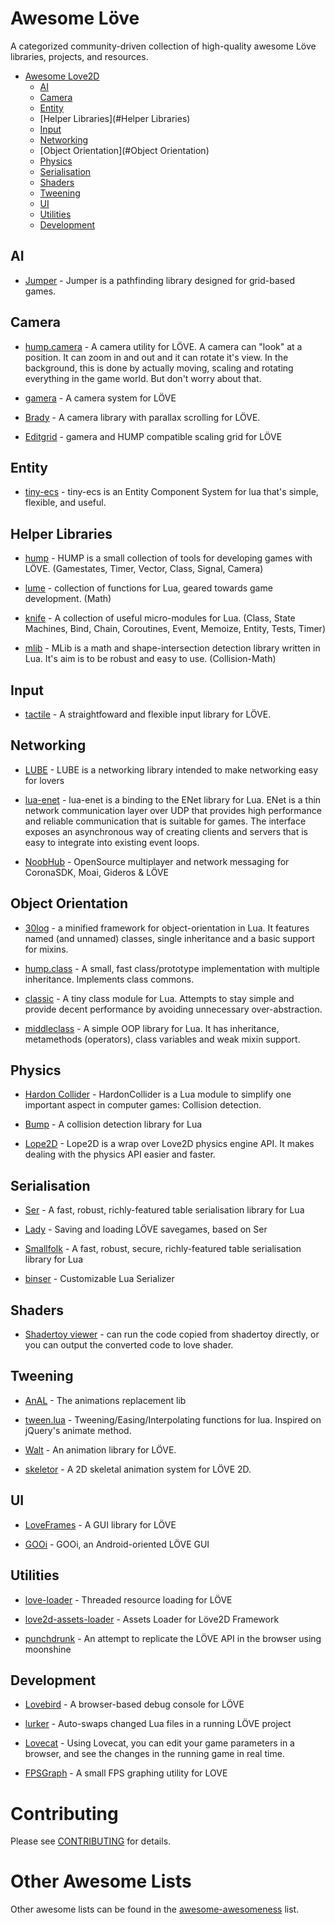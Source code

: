 Awesome Löve
=============

A categorized community-driven collection of high-quality awesome Löve libraries, projects, and resources.


- [Awesome Love2D](#awesome-unity)
  - [AI](#AI)
  - [Camera](#camera)
  - [Entity](#entities)
  - [Helper Libraries](#Helper Libraries)
  - [Input](#input)
  - [Networking](#networking)
  - [Object Orientation](#Object Orientation)
  - [Physics](#physics)
  - [Serialisation](#serialisation)
  - [Shaders](#shaders)
  - [Tweening](#tweening)
  - [UI](#ui)
  - [Utilities](#utilities)
  - [Development](development)

## AI

* [Jumper](https://github.com/Yonaba/Jumper) - Jumper is a pathfinding library designed for grid-based games.


## Camera

* [hump.camera](http://vrld.github.io/hump/#hump.camera) - A camera utility for LÖVE. A camera can "look" at a position. It can zoom in and out and it can rotate it's view. In the background, this is done by actually moving, scaling and rotating everything in the game world. But don't worry about that.

* [gamera](https://github.com/kikito/gamera) - A camera system for LÖVE

* [Brady](https://github.com/davisdude/Brady) - A camera library with parallax scrolling for LÖVE.

* [Editgrid](https://github.com/bakpakin/Editgrid) - gamera and HUMP compatible scaling grid for LÖVE

## Entity

* [tiny-ecs](https://github.com/bakpakin/tiny-ecs) - tiny-ecs is an Entity Component System for lua that's simple, flexible, and useful.

## Helper Libraries

* [hump](https://github.com/vrld/hump) - HUMP is a small collection of tools for developing games with LÖVE. (Gamestates, Timer, Vector, Class, Signal, Camera)

* [lume](https://github.com/rxi/lume/) - collection of functions for Lua, geared towards game development. (Math)

* [knife](https://github.com/airstruck/knife) - A collection of useful micro-modules for Lua. (Class, State Machines, Bind, Chain, Coroutines, Event, Memoize, Entity, Tests, Timer)

* [mlib](https://github.com/davisdude/mlib) - MLib is a math and shape-intersection detection library written in Lua. It's aim is to be robust and easy to use. (Collision-Math)

## Input

* [tactile](https://github.com/tesselode/tactile) -  A straightfoward and flexible input library for LÖVE.


## Networking

* [LUBE](https://github.com/bartbes/love-misc-libs/blob/LUBE-1.0/LUBE/docs.md) - LUBE is a networking library intended to make networking easy for lovers

* [lua-enet](http://leafo.net/lua-enet/) -  lua-enet is a binding to the ENet library for Lua. ENet is a thin network communication layer over UDP that provides high performance and reliable communication that is suitable for games. The interface exposes an asynchronous way of creating clients and servers that is easy to integrate into existing event loops.

* [NoobHub](https://github.com/Overtorment/NoobHub) - OpenSource multiplayer and network messaging for CoronaSDK, Moai, Gideros & LÖVE

## Object Orientation

* [30log](https://github.com/Yonaba/30log) - a minified framework for object-orientation in Lua. It features named (and unnamed) classes, single inheritance and a basic support for mixins.

* [hump.class](http://vrld.github.io/hump/#hump.class) - A small, fast class/prototype implementation with multiple inheritance. Implements class commons.

* [classic](https://github.com/rxi/classic/) - A tiny class module for Lua. Attempts to stay simple and provide decent performance by avoiding unnecessary over-abstraction.

* [middleclass](https://github.com/kikito/middleclass) - A simple OOP library for Lua. It has inheritance, metamethods (operators), class variables and weak mixin support.

## Physics

* [Hardon Collider](http://vrld.github.io/HardonCollider/) - HardonCollider is a Lua module to simplify one important aspect in computer games: Collision detection.

* [Bump](https://github.com/kikito/bump.lua) - A collision detection library for Lua

* [Lope2D](https://bitbucket.org/erlimoen/lope2d-v2/wiki/Home) - Lope2D is a wrap over Love2D physics engine API. It makes dealing with the physics API easier and faster.

## Serialisation

* [Ser](https://github.com/gvx/Ser) - A fast, robust, richly-featured table serialisation library for Lua

* [Lady](https://github.com/gvx/Lady) - Saving and loading LÖVE savegames, based on Ser

* [Smallfolk](https://github.com/gvx/Smallfolk) - A fast, robust, secure, richly-featured table serialisation library for Lua

* [binser](https://github.com/bakpakin/binser) - Customizable Lua Serializer


## Shaders

* [Shadertoy viewer](https://love2d.org/forums/viewtopic.php?f=5&t=80885) - can run the code copied from shadertoy directly, or you can output the converted code to love shader.

## Tweening

* [AnAL](https://love2d.org/forums/viewtopic.php?f=5&t=948) - The animations replacement lib

* [tween.lua](https://github.com/kikito/tween.lua) - Tweening/Easing/Interpolating functions for lua. Inspired on jQuery's animate method.

* [Walt](https://github.com/davisdude/Walt) - An animation library for LÖVE.

* [skeletor](https://github.com/pelevesque/skeletor) - A 2D skeletal animation system for LÖVE 2D.

## UI

* [LoveFrames](https://github.com/KennyShields/LoveFrames) - A GUI library for LÖVE

* [GOOi](https://github.com/tavuntu/gooi) - GOOi, an Android-oriented LÖVE GUI

## Utilities

* [love-loader](https://github.com/kikito/love-loader) - Threaded resource loading for LÖVE

* [love2d-assets-loader](https://github.com/Yonaba/love2d-assets-loader) - Assets Loader for Löve2D Framework

* [punchdrunk](https://github.com/TannerRogalsky/punchdrunk) - An attempt to replicate the LÖVE API in the browser using moonshine

## Development

* [Lovebird](https://github.com/rxi/lovebird) - A browser-based debug console for LÖVE

* [lurker](https://github.com/rxi/lurker) - Auto-swaps changed Lua files in a running LÖVE project

* [Lovecat](https://github.com/CoffeeKitty/lovecat) - Using Lovecat, you can edit your game parameters in a browser, and see the changes in the running game in real time.

* [FPSGraph](https://github.com/icrawler/FPSGraph) - A small FPS graphing utility for LOVE

# Contributing
Please see [CONTRIBUTING](https://github.com/JanWerder/awesome-love2d/blob/master/CONTRIBUTING.md) for details.

# Other Awesome Lists
Other awesome lists can be found in the [awesome-awesomeness](https://github.com/bayandin/awesome-awesomeness) list.
